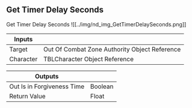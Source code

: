 ## Get Timer Delay Seconds
Get Timer Delay Seconds
![[../img/nd_img_GetTimerDelaySeconds.png]]

|Inputs||
|--|--|
| Target | Out Of Combat Zone Authority Object Reference |
| Character | TBLCharacter Object Reference |

|Outputs||
|--|--|
| Out Is in Forgiveness Time | Boolean |
| Return Value | Float |
